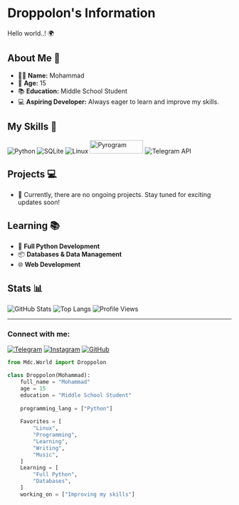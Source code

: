 # Droppolon's Information

Hello world..! 🌍

## About Me 📎
- 🫴🏼 **Name:** Mohammad
- 🎂 **Age:** 15
- 📚 **Education:** Middle School Student
- 💻 **Aspiring Developer:** Always eager to learn and improve my skills.

## My Skills 📌
![Python](https://img.shields.io/badge/Python-3776AB?style=for-the-badge&logo=python&logoColor=white)
![SQLite](https://img.shields.io/badge/SQLite-003B57?style=for-the-badge&logo=sqlite&logoColor=white)
![Linux](https://img.shields.io/badge/Linux-FCC624?style=for-the-badge&logo=linux&logoColor=black)
<img src="https://files.virgool.io/upload/users/196572/posts/yaj73eg5mmdr/9js8fwyzgn8k.png" alt="Pyrogram" width="120" height="30">
![Telegram API](https://img.shields.io/badge/Telegram%20API-0088CC?style=for-the-badge&logo=telegram&logoColor=white)

## Projects 💻
- 🚀 Currently, there are no ongoing projects. Stay tuned for exciting updates soon!

## Learning 📚
- 🐍 **Full Python Development**
- 📦 **Databases & Data Management**
- 🌐 **Web Development**

## Stats 📊
![GitHub Stats](https://github-readme-stats.vercel.app/api?username=Droppolon&show_icons=true&theme=radical)
![Top Langs](https://github-readme-stats.vercel.app/api/top-langs/?username=Droppolon&layout=compact&theme=radical)
![Profile Views](https://komarev.com/ghpvc/?username=Droppolon&color=blue)

---

### Connect with me:
[![Telegram](https://img.shields.io/badge/Telegram-2CA5E0?style=for-the-badge&logo=telegram&logoColor=white)](https://t.me/Droppolon)
[![Instagram](https://img.shields.io/badge/Instagram-E4405F?style=for-the-badge&logo=instagram&logoColor=white)](https://www.instagram.com/mamad_mdc)
[![GitHub](https://img.shields.io/badge/GitHub-100000?style=for-the-badge&logo=github&logoColor=white)](https://github.com/Droppolon)

```python
from Mdc.World import Droppolon

class Droppolon(Mohammad):
    full_name = "Mohammad"
    age = 15
    education = "Middle School Student"
    
    programming_lang = ["Python"]
    
    Favorites = [
        "Linux",
        "Programming",
        "Learning",
        "Writing",
        "Music",
    ]
    Learning = [
        "Full Python",
        "Databases",
    ]
    working_on = ["Improving my skills"]
